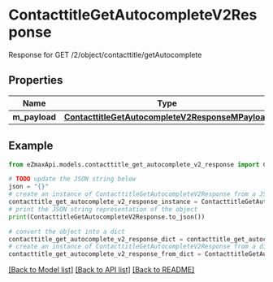 # ContacttitleGetAutocompleteV2Response

Response for GET /2/object/contacttitle/getAutocomplete

## Properties

Name | Type | Description | Notes
------------ | ------------- | ------------- | -------------
**m_payload** | [**ContacttitleGetAutocompleteV2ResponseMPayload**](ContacttitleGetAutocompleteV2ResponseMPayload.md) |  | 

## Example

```python
from eZmaxApi.models.contacttitle_get_autocomplete_v2_response import ContacttitleGetAutocompleteV2Response

# TODO update the JSON string below
json = "{}"
# create an instance of ContacttitleGetAutocompleteV2Response from a JSON string
contacttitle_get_autocomplete_v2_response_instance = ContacttitleGetAutocompleteV2Response.from_json(json)
# print the JSON string representation of the object
print(ContacttitleGetAutocompleteV2Response.to_json())

# convert the object into a dict
contacttitle_get_autocomplete_v2_response_dict = contacttitle_get_autocomplete_v2_response_instance.to_dict()
# create an instance of ContacttitleGetAutocompleteV2Response from a dict
contacttitle_get_autocomplete_v2_response_from_dict = ContacttitleGetAutocompleteV2Response.from_dict(contacttitle_get_autocomplete_v2_response_dict)
```
[[Back to Model list]](../README.md#documentation-for-models) [[Back to API list]](../README.md#documentation-for-api-endpoints) [[Back to README]](../README.md)


